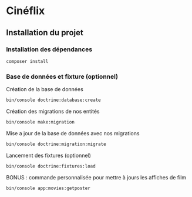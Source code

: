 # Cinéflix

## Installation du projet

### Installation des dépendances

```bash
composer install
```

### Base de données et fixture (optionnel)

Création de la base de données

```bash
bin/console doctrine:database:create
```

Création des migrations de nos entités

```bash
bin/console make:migration
```

Mise a jour de la base de données avec nos migrations

```bash
bin/console doctrine:migration:migrate
```

Lancement des fixtures (optionnel)

```bash
bin/console doctrine:fixtures:load
```

BONUS : commande personnalisée pour mettre à jours les affiches de film

```bash
bin/console app:movies:getposter
```
